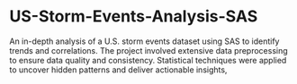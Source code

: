 # US-Storm-Events-Analysis-SAS
An in-depth analysis of a U.S. storm events dataset using SAS to identify trends and correlations. The project involved extensive data preprocessing to ensure data quality and consistency. Statistical techniques were applied to uncover hidden patterns and deliver actionable insights,
